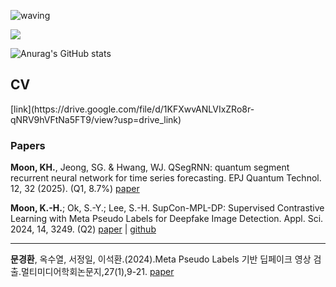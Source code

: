 ![waving](https://capsule-render.vercel.app/api?type=waving&height=200&text=Hi,%20I'm%20MOON!&fontAlign=60&fontAlignY=40&color=gradient&customColorList=6)

<a href="https://ritzy-math-423.notion.site/MOON-FLOW-d04ce5c6e135450f91ac93276d6e49c4" target="_blank"><img src="https://img.shields.io/badge/Notion-000000?style=plastic&logo=Notion&logoColor=FFFFFF"/></a>

![Anurag's GitHub stats](https://github-readme-stats.vercel.app/api?username=drmoon-1st&show_icons=true&theme=radical)

<h2>CV</h2>
[link](https://drive.google.com/file/d/1KFXwvANLVIxZRo8r-qNRV9hVFtNa5FT9/view?usp=drive_link)

<h3>Papers</h3>

<strong>Moon, KH.</strong>, Jeong, SG. & Hwang, WJ. QSegRNN: quantum segment recurrent neural network for time series forecasting. EPJ Quantum Technol. 12, 32 (2025). (Q1, 8.7%)
[paper](https://doi.org/10.1140/epjqt/s40507-025-00333-6)

<strong>Moon, K.-H.</strong>; Ok, S.-Y.; Lee, S.-H. SupCon-MPL-DP: Supervised Contrastive Learning with Meta Pseudo Labels for Deepfake Image Detection. Appl. Sci. 2024, 14, 3249. (Q2)
[paper](https://www.mdpi.com/2076-3417/14/8/3249) | [github](https://github.com/drmoon-1st/SupCon-MPL)

----

<strong>문경환</strong>, 옥수열, 서정일, 이석환.(2024).Meta Pseudo Labels 기반 딥페이크 영상 검출.멀티미디어학회논문지,27(1),9-21. 
[paper](https://www.kci.go.kr/kciportal/ci/sereArticleSearch/ciSereArtiView.kci?sereArticleSearchBean.artiId=ART003048387)

